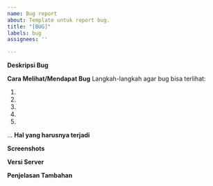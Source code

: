 ```yaml
---
name: Bug report
about: Template untuk report bug.
title: "[BUG]"
labels: bug
assignees: ''

---
```


**Deskripsi Bug**

**Cara Melihat/Mendapat Bug**
Langkah-langkah agar bug bisa terlihat:

1.
2.
3.
4.
5.
...
**Hal yang harusnya terjadi**

**Screenshots**

**Versi Server**

**Penjelasan Tambahan**
